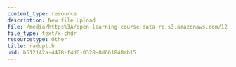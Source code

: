 ```yaml
---
content_type: resource
description: New file Upload
file: /media/https%3A/open-learning-course-data-rc.s3.amazonaws.com/12-811-tropical-meteorology-spring-2011/b512142a4478f4d603288d661848ab15_radopt.h
file_type: text/x-chdr
resourcetype: Other
title: radopt.h
uid: b512142a-4478-f4d6-0328-8d661848ab15
---
```

